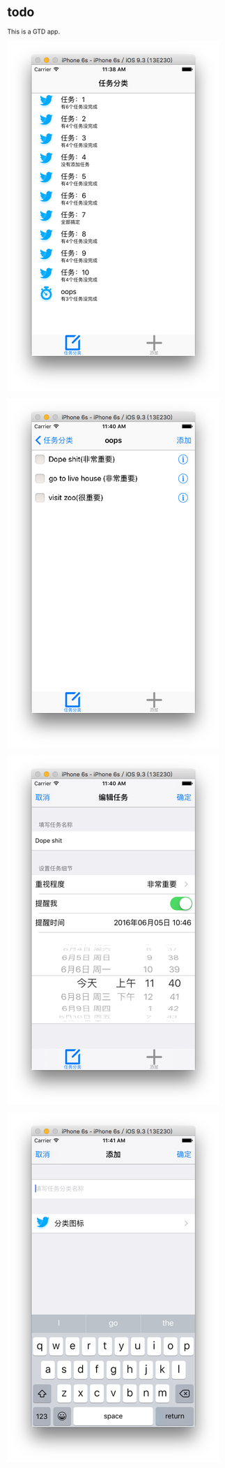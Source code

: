 # todo

This is a GTD app.

![image](https://github.com/stan-chuk/todo/raw/master/Screenshots/01.png)

![image](https://github.com/stan-chuk/todo/raw/master/Screenshots/02.png)

![image](https://github.com/stan-chuk/todo/raw/master/Screenshots/03.png)

![image](https://github.com/stan-chuk/todo/raw/master/Screenshots/04.png)